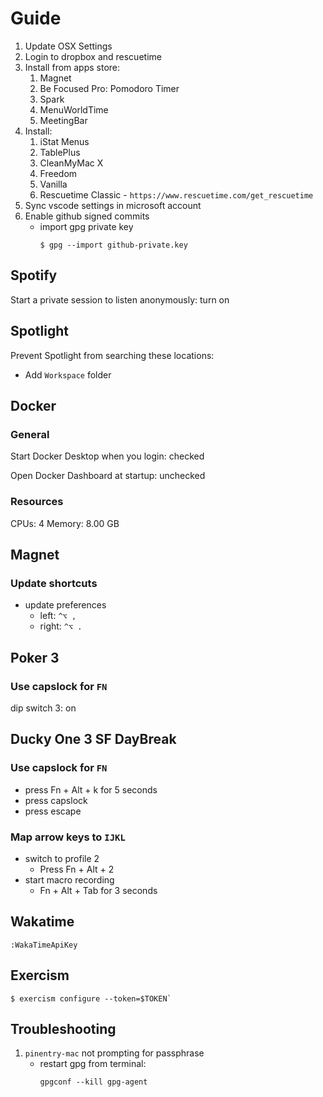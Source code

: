 # Guide

1. Update OSX Settings
1. Login to dropbox and rescuetime
1. Install from apps store:
   1. Magnet
   1. Be Focused Pro: Pomodoro Timer
   1. Spark
   1. MenuWorldTime
   1. MeetingBar
1. Install:
   1. iStat Menus
   1. TablePlus
   1. CleanMyMac X
   1. Freedom
   1. Vanilla
   1. Rescuetime Classic - `https://www.rescuetime.com/get_rescuetime`
1. Sync vscode settings in microsoft account
1. Enable github signed commits
   - import gpg private key
     ```
     $ gpg --import github-private.key
     ```

## Spotify

Start a private session to listen anonymously: turn on

## Spotlight

Prevent Spotlight from searching these locations:

- Add `Workspace` folder

## Docker

### General

Start Docker Desktop when you login: checked

Open Docker Dashboard at startup: unchecked

### Resources

CPUs: 4
Memory: 8.00 GB

## Magnet

### Update shortcuts

- update preferences
  - left: `^⌥ ,`
  - right: `^⌥ .`

## Poker 3

### Use capslock for `FN`

dip switch 3: on

## Ducky One 3 SF DayBreak

### Use capslock for `FN`

- press Fn + Alt + k for 5 seconds
- press capslock
- press escape

### Map arrow keys to `IJKL`

- switch to profile 2
  - Press Fn + Alt + 2
- start macro recording
  - Fn + Alt + Tab for 3 seconds

## Wakatime

```
:WakaTimeApiKey
```

## Exercism

```
$ exercism configure --token=$TOKEN`
```

## Troubleshooting

1. `pinentry-mac` not prompting for passphrase
   - restart gpg from terminal:
     ```
     gpgconf --kill gpg-agent
     ```
